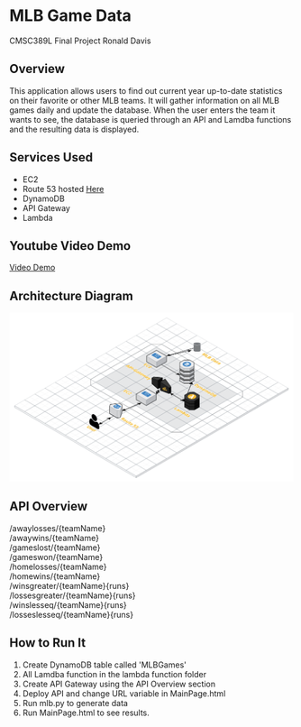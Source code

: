 # MLB Game Data

CMSC389L Final Project 
Ronald Davis

## Overview

This application allows users to find out current year up-to-date statistics on their favorite or other MLB teams.
It will gather information on all MLB games daily and update the database.
When the user enters the team it wants to see, the database is queried through an API and Lamdba functions and the resulting data is displayed.

## Services Used

- EC2
- Route 53 hosted <a href="http://www.ronalddavis.tech">Here</a>
- DynamoDB
- API Gateway
- Lambda

## Youtube Video Demo

<a href="http://www.youtube.com">Video Demo</a>

## Architecture Diagram

![Screenshot](cloudcraft.png)

## API Overview

/awaylosses/{teamName}	<br />
/awaywins/{teamName}<br />
/gameslost/{teamName}<br />
/gameswon/{teamName}<br />
/homelosses/{teamName}<br />
/homewins/{teamName}<br />
/winsgreater/{teamName}{runs}<br />
/lossesgreater/{teamName}{runs}<br />
/winslesseq/{teamName}{runs}<br />
/losseslesseq/{teamName}{runs}<br />
	
## How to Run It

1. Create DynamoDB table called 'MLBGames' 
2. All Lamdba function in the lambda function folder
3. Create API Gateway using the API Overview section
4. Deploy API and change URL variable in MainPage.html
5. Run mlb.py to generate data
6. Run MainPage.html to see results.
